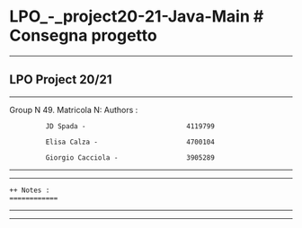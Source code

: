 # LPO_-_project20-21-Java-Main # Consegna progetto 
-----------------------------------------------------------------------------------------------------------------
LPO Project 20/21
-----------------------------------------------------------------------------------------------------------------
-----------------------------------------------------------------------------------------------------------------
Group N 49.                                     Matricola N:
 Authors :   
 
             JD Spada -                         4119799	
 
             Elisa Calza -                      4700104		
             
             Giorgio Cacciola -                 3905289				
-----------------------------------------------------------------------------------------------------------------
-----------------------------------------------------------------------------------------------------------------
    ++ Notes : 
    ============
    
-----------------------------------------------------------------------------------------------------------------
-----------------------------------------------------------------------------------------------------------------
